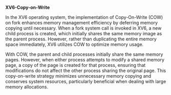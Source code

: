**XV6-Copy-on-Write**

In the XV6 operating system, the implementation of Copy-On-Write (COW) on fork enhances memory management efficiency by deferring memory copying until necessary. When a fork system call is invoked in XV6, a new child process is created, which initially shares the same memory image as the parent process. However, rather than duplicating the entire memory space immediately, XV6 utilizes COW to optimize memory usage.

With COW, the parent and child processes initially share the same memory pages. However, when either process attempts to modify a shared memory page, a copy of the page is created for that process, ensuring that modifications do not affect the other process sharing the original page. This copy-on-write strategy minimizes unnecessary memory copying and conserves system resources, particularly beneficial when dealing with large memory allocations.

